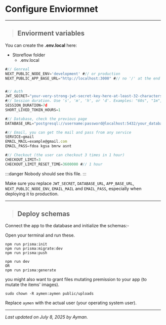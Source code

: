 # Configure Enviormnet

---

> ## Enviorment variables

You can create the **.env.local** here:

- Storeflow folder
  - .env.local

```javascript
#// Genreal
NEXT_PUBLIC_NODE_ENV='development' #// or production
NEXT_PUBLIC_APP_BASE_URL="http://localhost:3000" #// no '/' at the end


#// Auth
JWT_SECRET="your-very-strong-jwt-secret-key-here-at-least-32-characters"
#// Session duration. Use 's', 'm', 'h', or 'd'. Examples: "60s", "1m", "2h", "7d"
SESSION_DURATION=7d
SHORT_LIVED_TOKEN_HOURS=1

#// Database, check the previous page
DATABASE_URL="postgresql://username:password@localhost:5432/your_database_name"

#// Email, you can get the mail and pass from any service
SERVICE=gmail
EMAIL_MAIL=example@gmail.com
EMAIL_PASS=fdoa kgsa bmrw asnt

#// Checkout (the user can checkout 3 times in 1 hour)
CHECKOUT_LIMIT=3
CHECKOUT_LIMIT_RESET_TIME=3600000 #// 1 hour
```

:::danger
Nobody should see this file.
:::

Make sure you replace `JWT_SECRET`, `DATABASE_URL`, `APP_BASE_URL`, `NEXT_PUBLIC_NODE_ENV`, `EMAIL_MAIL` and `EMAIL_PASS`, especially when deploying it to production.

---

> ## Deploy schemas

Connect the app to the database and initialize the schemas:-

Open your terminal and run these.

```
npm run prisma:init
npm run prisma:migrate:dev
npm run prisma:push
```

```
npm run dev
OR
npm run prisma:generate
```

you might also want to grant files mutating premission to your app (to mutate the items' images).

```
sudo chown -R aymen:aymen public/uploads
```

Replace `aymen` with the actual user (your operating system user).

---

_Last updated on July 8, 2025 by Ayman._
